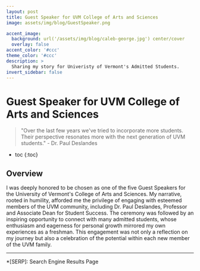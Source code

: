 ```yaml
---
layout: post
title: Guest Speaker for UVM College of Arts and Sciences
image: assets/img/blog/GuestSpeaker.png

accent_image: 
  background: url('/assets/img/blog/caleb-george.jpg') center/cover
  overlay: false
accent_color: '#ccc'
theme_color: '#ccc'
description: >
  Sharing my story for Univeristy of Vermont's Admitted Students. 
invert_sidebar: false
---
```


# Guest Speaker for UVM College of Arts and Sciences

> "Over the last few years we've tried to incorporate more students. Their perspective resonates more with the next generation of UVM students." - Dr. Paul Deslandes

* toc
{:toc}

## Overview
I was deeply honored to be chosen as one of the five Guest Speakers for the University of Vermont's College of Arts and Sciences. My narrative, rooted in humility, afforded me the privilege of engaging with esteemed members of the UVM community, including Dr. Paul Deslandes, Professor and Associate Dean for Student Success. The ceremony was followed by an inspiring opportunity to connect with many admitted students, whose enthusiasm and eagerness for personal growth mirrored my own experiences as a freshman. This engagement was not only a reflection on my journey but also a celebration of the potential within each new member of the UVM family.

* * *


*[SERP]: Search Engine Results Page
